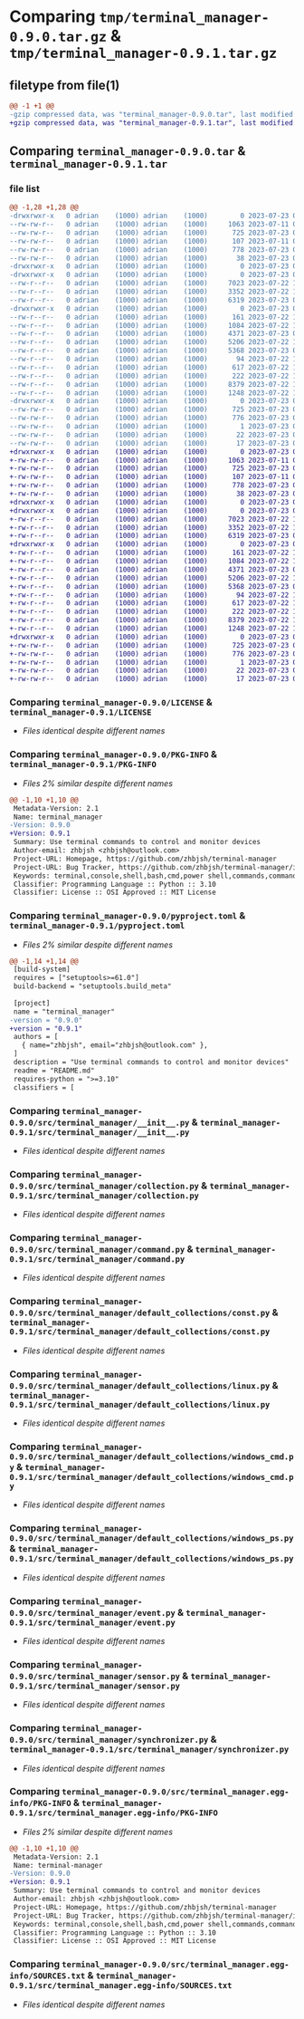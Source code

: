 # Comparing `tmp/terminal_manager-0.9.0.tar.gz` & `tmp/terminal_manager-0.9.1.tar.gz`

## filetype from file(1)

```diff
@@ -1 +1 @@
-gzip compressed data, was "terminal_manager-0.9.0.tar", last modified: Sun Jul 23 02:56:27 2023, max compression
+gzip compressed data, was "terminal_manager-0.9.1.tar", last modified: Sun Jul 23 03:24:18 2023, max compression
```

## Comparing `terminal_manager-0.9.0.tar` & `terminal_manager-0.9.1.tar`

### file list

```diff
@@ -1,28 +1,28 @@
-drwxrwxr-x   0 adrian    (1000) adrian    (1000)        0 2023-07-23 02:56:27.000528 terminal_manager-0.9.0/
--rw-rw-r--   0 adrian    (1000) adrian    (1000)     1063 2023-07-11 04:42:30.000000 terminal_manager-0.9.0/LICENSE
--rw-rw-r--   0 adrian    (1000) adrian    (1000)      725 2023-07-23 02:56:26.996528 terminal_manager-0.9.0/PKG-INFO
--rw-rw-r--   0 adrian    (1000) adrian    (1000)      107 2023-07-11 04:42:30.000000 terminal_manager-0.9.0/README.md
--rw-rw-r--   0 adrian    (1000) adrian    (1000)      778 2023-07-23 02:56:15.000000 terminal_manager-0.9.0/pyproject.toml
--rw-rw-r--   0 adrian    (1000) adrian    (1000)       38 2023-07-23 02:56:27.000528 terminal_manager-0.9.0/setup.cfg
-drwxrwxr-x   0 adrian    (1000) adrian    (1000)        0 2023-07-23 02:56:26.992528 terminal_manager-0.9.0/src/
-drwxrwxr-x   0 adrian    (1000) adrian    (1000)        0 2023-07-23 02:56:26.996528 terminal_manager-0.9.0/src/terminal_manager/
--rw-r--r--   0 adrian    (1000) adrian    (1000)     7023 2023-07-22 10:32:33.000000 terminal_manager-0.9.0/src/terminal_manager/__init__.py
--rw-r--r--   0 adrian    (1000) adrian    (1000)     3352 2023-07-22 10:32:33.000000 terminal_manager-0.9.0/src/terminal_manager/collection.py
--rw-r--r--   0 adrian    (1000) adrian    (1000)     6319 2023-07-23 02:34:53.000000 terminal_manager-0.9.0/src/terminal_manager/command.py
-drwxrwxr-x   0 adrian    (1000) adrian    (1000)        0 2023-07-23 02:56:26.996528 terminal_manager-0.9.0/src/terminal_manager/default_collections/
--rw-r--r--   0 adrian    (1000) adrian    (1000)      161 2023-07-22 10:32:33.000000 terminal_manager-0.9.0/src/terminal_manager/default_collections/__init__.py
--rw-r--r--   0 adrian    (1000) adrian    (1000)     1084 2023-07-22 10:32:33.000000 terminal_manager-0.9.0/src/terminal_manager/default_collections/const.py
--rw-r--r--   0 adrian    (1000) adrian    (1000)     4371 2023-07-23 02:33:51.000000 terminal_manager-0.9.0/src/terminal_manager/default_collections/linux.py
--rw-r--r--   0 adrian    (1000) adrian    (1000)     5206 2023-07-22 10:32:33.000000 terminal_manager-0.9.0/src/terminal_manager/default_collections/windows_cmd.py
--rw-r--r--   0 adrian    (1000) adrian    (1000)     5368 2023-07-23 02:34:08.000000 terminal_manager-0.9.0/src/terminal_manager/default_collections/windows_ps.py
--rw-r--r--   0 adrian    (1000) adrian    (1000)       94 2023-07-22 10:32:33.000000 terminal_manager-0.9.0/src/terminal_manager/errors.py
--rw-r--r--   0 adrian    (1000) adrian    (1000)      617 2023-07-22 10:32:33.000000 terminal_manager-0.9.0/src/terminal_manager/event.py
--rw-r--r--   0 adrian    (1000) adrian    (1000)      222 2023-07-22 10:32:33.000000 terminal_manager-0.9.0/src/terminal_manager/helpers.py
--rw-r--r--   0 adrian    (1000) adrian    (1000)     8379 2023-07-22 10:32:33.000000 terminal_manager-0.9.0/src/terminal_manager/sensor.py
--rw-r--r--   0 adrian    (1000) adrian    (1000)     1248 2023-07-22 10:32:33.000000 terminal_manager-0.9.0/src/terminal_manager/synchronizer.py
-drwxrwxr-x   0 adrian    (1000) adrian    (1000)        0 2023-07-23 02:56:26.996528 terminal_manager-0.9.0/src/terminal_manager.egg-info/
--rw-rw-r--   0 adrian    (1000) adrian    (1000)      725 2023-07-23 02:56:26.000000 terminal_manager-0.9.0/src/terminal_manager.egg-info/PKG-INFO
--rw-rw-r--   0 adrian    (1000) adrian    (1000)      776 2023-07-23 02:56:26.000000 terminal_manager-0.9.0/src/terminal_manager.egg-info/SOURCES.txt
--rw-rw-r--   0 adrian    (1000) adrian    (1000)        1 2023-07-23 02:56:26.000000 terminal_manager-0.9.0/src/terminal_manager.egg-info/dependency_links.txt
--rw-rw-r--   0 adrian    (1000) adrian    (1000)       22 2023-07-23 02:56:26.000000 terminal_manager-0.9.0/src/terminal_manager.egg-info/requires.txt
--rw-rw-r--   0 adrian    (1000) adrian    (1000)       17 2023-07-23 02:56:26.000000 terminal_manager-0.9.0/src/terminal_manager.egg-info/top_level.txt
+drwxrwxr-x   0 adrian    (1000) adrian    (1000)        0 2023-07-23 03:24:18.133574 terminal_manager-0.9.1/
+-rw-rw-r--   0 adrian    (1000) adrian    (1000)     1063 2023-07-11 04:42:30.000000 terminal_manager-0.9.1/LICENSE
+-rw-rw-r--   0 adrian    (1000) adrian    (1000)      725 2023-07-23 03:24:18.133574 terminal_manager-0.9.1/PKG-INFO
+-rw-rw-r--   0 adrian    (1000) adrian    (1000)      107 2023-07-11 04:42:30.000000 terminal_manager-0.9.1/README.md
+-rw-rw-r--   0 adrian    (1000) adrian    (1000)      778 2023-07-23 03:23:12.000000 terminal_manager-0.9.1/pyproject.toml
+-rw-rw-r--   0 adrian    (1000) adrian    (1000)       38 2023-07-23 03:24:18.133574 terminal_manager-0.9.1/setup.cfg
+drwxrwxr-x   0 adrian    (1000) adrian    (1000)        0 2023-07-23 03:24:18.125574 terminal_manager-0.9.1/src/
+drwxrwxr-x   0 adrian    (1000) adrian    (1000)        0 2023-07-23 03:24:18.129574 terminal_manager-0.9.1/src/terminal_manager/
+-rw-r--r--   0 adrian    (1000) adrian    (1000)     7023 2023-07-22 10:32:33.000000 terminal_manager-0.9.1/src/terminal_manager/__init__.py
+-rw-r--r--   0 adrian    (1000) adrian    (1000)     3352 2023-07-22 10:32:33.000000 terminal_manager-0.9.1/src/terminal_manager/collection.py
+-rw-r--r--   0 adrian    (1000) adrian    (1000)     6319 2023-07-23 02:34:53.000000 terminal_manager-0.9.1/src/terminal_manager/command.py
+drwxrwxr-x   0 adrian    (1000) adrian    (1000)        0 2023-07-23 03:24:18.133574 terminal_manager-0.9.1/src/terminal_manager/default_collections/
+-rw-r--r--   0 adrian    (1000) adrian    (1000)      161 2023-07-22 10:32:33.000000 terminal_manager-0.9.1/src/terminal_manager/default_collections/__init__.py
+-rw-r--r--   0 adrian    (1000) adrian    (1000)     1084 2023-07-22 10:32:33.000000 terminal_manager-0.9.1/src/terminal_manager/default_collections/const.py
+-rw-r--r--   0 adrian    (1000) adrian    (1000)     4371 2023-07-23 02:33:51.000000 terminal_manager-0.9.1/src/terminal_manager/default_collections/linux.py
+-rw-r--r--   0 adrian    (1000) adrian    (1000)     5206 2023-07-22 10:32:33.000000 terminal_manager-0.9.1/src/terminal_manager/default_collections/windows_cmd.py
+-rw-r--r--   0 adrian    (1000) adrian    (1000)     5368 2023-07-23 02:34:08.000000 terminal_manager-0.9.1/src/terminal_manager/default_collections/windows_ps.py
+-rw-r--r--   0 adrian    (1000) adrian    (1000)       94 2023-07-22 10:32:33.000000 terminal_manager-0.9.1/src/terminal_manager/errors.py
+-rw-r--r--   0 adrian    (1000) adrian    (1000)      617 2023-07-22 10:32:33.000000 terminal_manager-0.9.1/src/terminal_manager/event.py
+-rw-r--r--   0 adrian    (1000) adrian    (1000)      222 2023-07-22 10:32:33.000000 terminal_manager-0.9.1/src/terminal_manager/helpers.py
+-rw-r--r--   0 adrian    (1000) adrian    (1000)     8379 2023-07-22 10:32:33.000000 terminal_manager-0.9.1/src/terminal_manager/sensor.py
+-rw-r--r--   0 adrian    (1000) adrian    (1000)     1248 2023-07-22 10:32:33.000000 terminal_manager-0.9.1/src/terminal_manager/synchronizer.py
+drwxrwxr-x   0 adrian    (1000) adrian    (1000)        0 2023-07-23 03:24:18.129574 terminal_manager-0.9.1/src/terminal_manager.egg-info/
+-rw-rw-r--   0 adrian    (1000) adrian    (1000)      725 2023-07-23 03:24:18.000000 terminal_manager-0.9.1/src/terminal_manager.egg-info/PKG-INFO
+-rw-rw-r--   0 adrian    (1000) adrian    (1000)      776 2023-07-23 03:24:18.000000 terminal_manager-0.9.1/src/terminal_manager.egg-info/SOURCES.txt
+-rw-rw-r--   0 adrian    (1000) adrian    (1000)        1 2023-07-23 03:24:18.000000 terminal_manager-0.9.1/src/terminal_manager.egg-info/dependency_links.txt
+-rw-rw-r--   0 adrian    (1000) adrian    (1000)       22 2023-07-23 03:24:18.000000 terminal_manager-0.9.1/src/terminal_manager.egg-info/requires.txt
+-rw-rw-r--   0 adrian    (1000) adrian    (1000)       17 2023-07-23 03:24:18.000000 terminal_manager-0.9.1/src/terminal_manager.egg-info/top_level.txt
```

### Comparing `terminal_manager-0.9.0/LICENSE` & `terminal_manager-0.9.1/LICENSE`

 * *Files identical despite different names*

### Comparing `terminal_manager-0.9.0/PKG-INFO` & `terminal_manager-0.9.1/PKG-INFO`

 * *Files 2% similar despite different names*

```diff
@@ -1,10 +1,10 @@
 Metadata-Version: 2.1
 Name: terminal_manager
-Version: 0.9.0
+Version: 0.9.1
 Summary: Use terminal commands to control and monitor devices
 Author-email: zhbjsh <zhbjsh@outlook.com>
 Project-URL: Homepage, https://github.com/zhbjsh/terminal-manager
 Project-URL: Bug Tracker, https://github.com/zhbjsh/terminal-manager/issues
 Keywords: terminal,console,shell,bash,cmd,power shell,commands,command line
 Classifier: Programming Language :: Python :: 3.10
 Classifier: License :: OSI Approved :: MIT License
```

### Comparing `terminal_manager-0.9.0/pyproject.toml` & `terminal_manager-0.9.1/pyproject.toml`

 * *Files 2% similar despite different names*

```diff
@@ -1,14 +1,14 @@
 [build-system]
 requires = ["setuptools>=61.0"]
 build-backend = "setuptools.build_meta"
 
 [project]
 name = "terminal_manager"
-version = "0.9.0"
+version = "0.9.1"
 authors = [
   { name="zhbjsh", email="zhbjsh@outlook.com" },
 ]
 description = "Use terminal commands to control and monitor devices"
 readme = "README.md"
 requires-python = ">=3.10"
 classifiers = [
```

### Comparing `terminal_manager-0.9.0/src/terminal_manager/__init__.py` & `terminal_manager-0.9.1/src/terminal_manager/__init__.py`

 * *Files identical despite different names*

### Comparing `terminal_manager-0.9.0/src/terminal_manager/collection.py` & `terminal_manager-0.9.1/src/terminal_manager/collection.py`

 * *Files identical despite different names*

### Comparing `terminal_manager-0.9.0/src/terminal_manager/command.py` & `terminal_manager-0.9.1/src/terminal_manager/command.py`

 * *Files identical despite different names*

### Comparing `terminal_manager-0.9.0/src/terminal_manager/default_collections/const.py` & `terminal_manager-0.9.1/src/terminal_manager/default_collections/const.py`

 * *Files identical despite different names*

### Comparing `terminal_manager-0.9.0/src/terminal_manager/default_collections/linux.py` & `terminal_manager-0.9.1/src/terminal_manager/default_collections/linux.py`

 * *Files identical despite different names*

### Comparing `terminal_manager-0.9.0/src/terminal_manager/default_collections/windows_cmd.py` & `terminal_manager-0.9.1/src/terminal_manager/default_collections/windows_cmd.py`

 * *Files identical despite different names*

### Comparing `terminal_manager-0.9.0/src/terminal_manager/default_collections/windows_ps.py` & `terminal_manager-0.9.1/src/terminal_manager/default_collections/windows_ps.py`

 * *Files identical despite different names*

### Comparing `terminal_manager-0.9.0/src/terminal_manager/event.py` & `terminal_manager-0.9.1/src/terminal_manager/event.py`

 * *Files identical despite different names*

### Comparing `terminal_manager-0.9.0/src/terminal_manager/sensor.py` & `terminal_manager-0.9.1/src/terminal_manager/sensor.py`

 * *Files identical despite different names*

### Comparing `terminal_manager-0.9.0/src/terminal_manager/synchronizer.py` & `terminal_manager-0.9.1/src/terminal_manager/synchronizer.py`

 * *Files identical despite different names*

### Comparing `terminal_manager-0.9.0/src/terminal_manager.egg-info/PKG-INFO` & `terminal_manager-0.9.1/src/terminal_manager.egg-info/PKG-INFO`

 * *Files 2% similar despite different names*

```diff
@@ -1,10 +1,10 @@
 Metadata-Version: 2.1
 Name: terminal-manager
-Version: 0.9.0
+Version: 0.9.1
 Summary: Use terminal commands to control and monitor devices
 Author-email: zhbjsh <zhbjsh@outlook.com>
 Project-URL: Homepage, https://github.com/zhbjsh/terminal-manager
 Project-URL: Bug Tracker, https://github.com/zhbjsh/terminal-manager/issues
 Keywords: terminal,console,shell,bash,cmd,power shell,commands,command line
 Classifier: Programming Language :: Python :: 3.10
 Classifier: License :: OSI Approved :: MIT License
```

### Comparing `terminal_manager-0.9.0/src/terminal_manager.egg-info/SOURCES.txt` & `terminal_manager-0.9.1/src/terminal_manager.egg-info/SOURCES.txt`

 * *Files identical despite different names*

